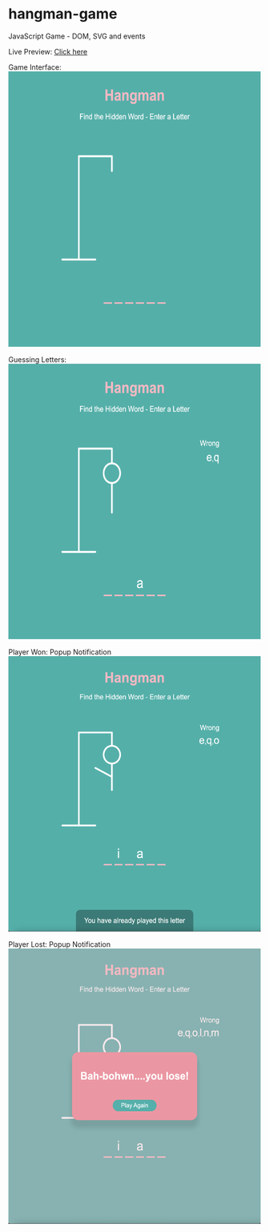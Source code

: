 # hangman-game
JavaScript Game - DOM, SVG and events

Live Preview: [Click here](https://nicolegeorge.github.io/hangman-game/)

Game Interface: </br>
<a href="#" rel="nofollow"><img height="550" src="https://github.com/NicoleGeorge/hangman-game/blob/main/img/Screen%20Shot%202021-03-07%20at%2010.35.38%20pm.png" style="max-width:100%;" target="_blank"></a>

Guessing Letters: </br>
<a href="#" rel="nofollow"><img height="550" src="https://github.com/NicoleGeorge/hangman-game/blob/main/img/Screen%20Shot%202021-03-07%20at%2010.35.47%20pm.png" style="max-width:100%;" target="_blank"></a>

Player Won: Popup Notification </br>
<a href="#" rel="nofollow"><img height="550" src="https://github.com/NicoleGeorge/hangman-game/blob/main/img/Screen%20Shot%202021-03-07%20at%2010.36.00%20pm.png" style="max-width:100%;" target="_blank"></a>

Player Lost: Popup Notification </br>
<a href="#" rel="nofollow"><img height="550" src="https://github.com/NicoleGeorge/hangman-game/blob/main/img/Screen%20Shot%202021-03-07%20at%2010.36.15%20pm.png" style="max-width:100%;" target="_blank"></a>
